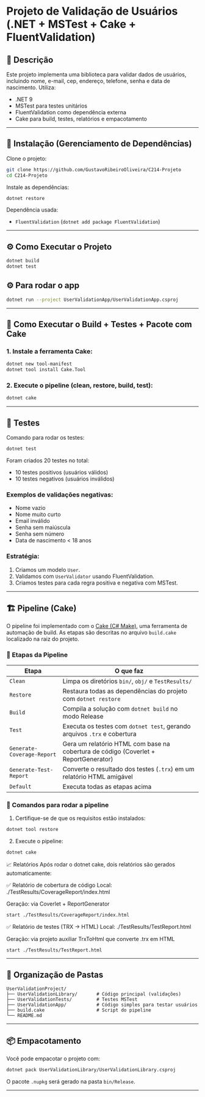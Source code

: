 # Projeto de Validação de Usuários (.NET + MSTest + Cake + FluentValidation)

## 🧾 Descrição

Este projeto implementa uma biblioteca para validar dados de usuários, incluindo nome, e-mail, cep, endereço, telefone, senha e data de nascimento. Utiliza:

- .NET 9
- MSTest para testes unitários
- FluentValidation como dependência externa
- Cake para build, testes, relatórios e empacotamento

---

## 🧩 Instalação (Gerenciamento de Dependências)

Clone o projeto:

```bash
git clone https://github.com/GustavoRibeiroOliveira/C214-Projeto
cd C214-Projeto
```

Instale as dependências:

```bash
dotnet restore
```

Dependência usada:
- `FluentValidation` (`dotnet add package FluentValidation`)

---

## ⚙️ Como Executar o Projeto

```bash
dotnet build
dotnet test
```

## ⚙️ Para rodar o app

```bash
dotnet run --project UserValidationApp/UserValidationApp.csproj  
```

---

## 🚧 Como Executar o Build + Testes + Pacote com Cake

### 1. Instale a ferramenta Cake:

```bash
dotnet new tool-manifest
dotnet tool install Cake.Tool
```

### 2. Execute o pipeline (clean, restore, build, test):

```bash
dotnet cake
```

---

## 🧪 Testes

Comando para rodar os testes:

```bash
dotnet test
```

Foram criados 20 testes no total:
- 10 testes positivos (usuários válidos)
- 10 testes negativos (usuários inválidos)

### Exemplos de validações negativas:
- Nome vazio
- Nome muito curto
- Email inválido
- Senha sem maiúscula
- Senha sem número
- Data de nascimento < 18 anos

### Estratégia:
1. Criamos um modelo `User`.
2. Validamos com `UserValidator` usando FluentValidation.
3. Criamos testes para cada regra positiva e negativa com MSTest.

---

## 🏗️ Pipeline (Cake)

O pipeline foi implementado com o [Cake (C# Make)](https://cakebuild.net/), uma ferramenta de automação de build. As etapas são descritas no arquivo `build.cake` localizado na raiz do projeto.

### 🔄 Etapas da Pipeline

| Etapa                      | O que faz                                                                 |
|---------------------------|---------------------------------------------------------------------------|
| `Clean`                   | Limpa os diretórios `bin/`, `obj/` e `TestResults/`                       |
| `Restore`                 | Restaura todas as dependências do projeto com `dotnet restore`            |
| `Build`                   | Compila a solução com `dotnet build` no modo Release                      |
| `Test`                    | Executa os testes com `dotnet test`, gerando arquivos `.trx` e cobertura |
| `Generate-Coverage-Report`| Gera um relatório HTML com base na cobertura de código (Coverlet + ReportGenerator) |
| `Generate-Test-Report`    | Converte o resultado dos testes (`.trx`) em um relatório HTML amigável    |
| `Default`                 | Executa todas as etapas acima                                             |

### 🚀 Comandos para rodar a pipeline

1. Certifique-se de que os requisitos estão instalados:

```bash
dotnet tool restore
```

2. Execute o pipeline:

```bash
dotnet cake
```

📈 Relatórios
Após rodar o dotnet cake, dois relatórios são gerados automaticamente:

✅ Relatório de cobertura de código
Local: ./TestResults/CoverageReport/index.html

Geração: via Coverlet + ReportGenerator

```bash
start ./TestResults/CoverageReport/index.html
```

✅ Relatório de testes (TRX → HTML)
Local: ./TestResults/TestReport.html

Geração: via projeto auxiliar TrxToHtml que converte .trx em HTML

```bash
start ./TestResults/TestReport.html
```

---

## 📁 Organização de Pastas

```
UserValidationProject/
├── UserValidationLibrary/       # Código principal (validações)
├── UserValidationTests/         # Testes MSTest
├── UserValidationApp/           # Código simples para testar usuários
├── build.cake                   # Script do pipeline
└── README.md
```

---

## 📦 Empacotamento

Você pode empacotar o projeto com:

```bash
dotnet pack UserValidationLibrary/UserValidationLibrary.csproj
```

O pacote `.nupkg` será gerado na pasta `bin/Release`.

---

